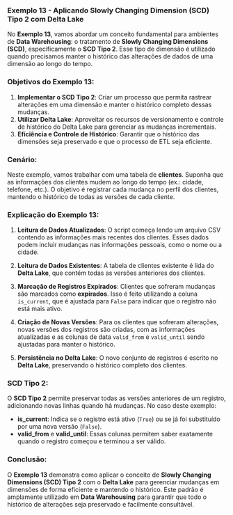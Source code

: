 ### **Exemplo 13 - Aplicando Slowly Changing Dimension (SCD) Tipo 2 com Delta Lake**

No **Exemplo 13**, vamos abordar um conceito fundamental para ambientes de **Data Warehousing**: o tratamento de **Slowly Changing Dimensions (SCD)**, especificamente o **SCD Tipo 2**. Esse tipo de dimensão é utilizado quando precisamos manter o histórico das alterações de dados de uma dimensão ao longo do tempo.

### **Objetivos do Exemplo 13:**

1. **Implementar o SCD Tipo 2**: Criar um processo que permita rastrear alterações em uma dimensão e manter o histórico completo dessas mudanças.
2. **Utilizar Delta Lake**: Aproveitar os recursos de versionamento e controle de histórico do Delta Lake para gerenciar as mudanças incrementais.
3. **Eficiência e Controle de Histórico**: Garantir que o histórico das dimensões seja preservado e que o processo de ETL seja eficiente.

### **Cenário:**

Neste exemplo, vamos trabalhar com uma tabela de **clientes**. Suponha que as informações dos clientes mudem ao longo do tempo (ex.: cidade, telefone, etc.). O objetivo é registrar cada mudança no perfil dos clientes, mantendo o histórico de todas as versões de cada cliente.


### **Explicação do Exemplo 13:**

1. **Leitura de Dados Atualizados**: O script começa lendo um arquivo CSV contendo as informações mais recentes dos clientes. Esses dados podem incluir mudanças nas informações pessoais, como o nome ou a cidade.
    
2. **Leitura de Dados Existentes**: A tabela de clientes existente é lida do **Delta Lake**, que contém todas as versões anteriores dos clientes.
    
3. **Marcação de Registros Expirados**: Clientes que sofreram mudanças são marcados como **expirados**. Isso é feito utilizando a coluna `is_current`, que é ajustada para `False` para indicar que o registro não está mais ativo.
    
4. **Criação de Novas Versões**: Para os clientes que sofreram alterações, novas versões dos registros são criadas, com as informações atualizadas e as colunas de data `valid_from` e `valid_until` sendo ajustadas para manter o histórico.
    
5. **Persistência no Delta Lake**: O novo conjunto de registros é escrito no **Delta Lake**, preservando o histórico completo dos clientes.
    

### **SCD Tipo 2:**

O **SCD Tipo 2** permite preservar todas as versões anteriores de um registro, adicionando novas linhas quando há mudanças. No caso deste exemplo:

- **is_current**: Indica se o registro está ativo (`True`) ou se já foi substituído por uma nova versão (`False`).
- **valid_from** e **valid_until**: Essas colunas permitem saber exatamente quando o registro começou e terminou a ser válido.

### **Conclusão:**

O **Exemplo 13** demonstra como aplicar o conceito de **Slowly Changing Dimensions (SCD) Tipo 2** com o **Delta Lake** para gerenciar mudanças em dimensões de forma eficiente e mantendo o histórico. Este padrão é amplamente utilizado em **Data Warehousing** para garantir que todo o histórico de alterações seja preservado e facilmente consultável.